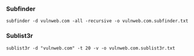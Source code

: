 ### Subfinder

```
subfinder -d vulnweb.com -all -recursive -o vulnweb.com.subfinder.txt
```

### Sublist3r

```
sublist3r -d "vulnweb.com" -t 20 -v -o vulnweb.com.sublist3r.txt
```
